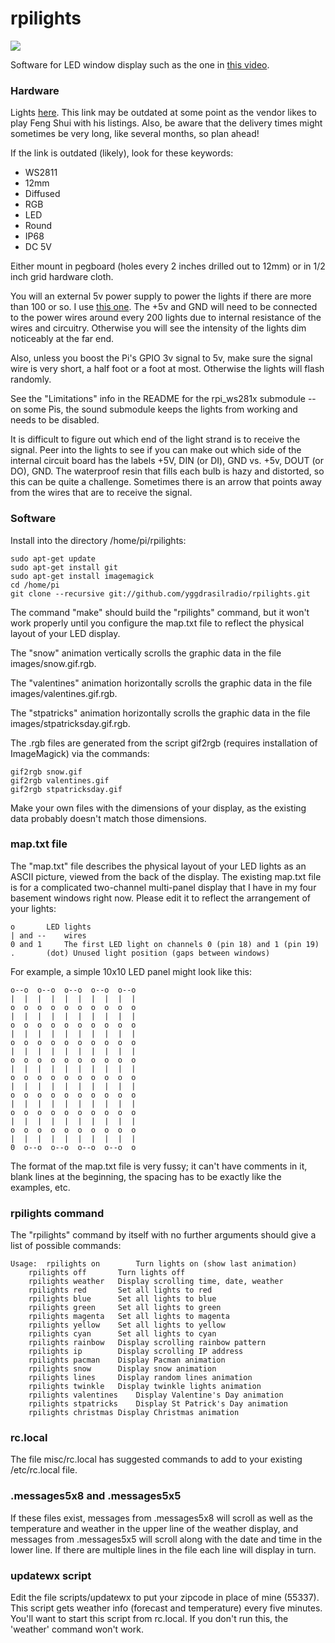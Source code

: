 rpilights
==========

![](misc/title.jpg)

Software for LED window display such as the one in [this video](https://www.youtube.com/watch?v=n9-j6oeJJw4).

### Hardware

Lights [here](https://www.amazon.com/Diffused-Digital.../dp/B00B4UKG2W).  This link may be
outdated at some point as the vendor likes to play
Feng Shui with his listings.  Also, be aware that the delivery times might sometimes be very long, like several months,
so plan ahead!

If the link is outdated (likely), look for these keywords: 

* WS2811
* 12mm
* Diffused
* RGB
* LED
* Round
* IP68
* DC 5V

Either mount in pegboard (holes every 2 inches drilled out to 12mm) or in 1/2 inch grid hardware cloth.

You will an external 5v power supply to power the lights if there are more than 100 or so.
I use [this one](https://www.amazon.com/dp/B00EZJFMKU).
The +5v and GND will need to be
connected to the power wires around every 200 lights due to internal resistance of the wires and circuitry.  Otherwise you will
see the intensity of the lights dim noticeably at the far end.

Also, unless you boost the Pi's GPIO 3v signal to 5v, make sure the signal wire is very short, a half foot or a foot at most.
Otherwise the lights will flash randomly.

See the "Limitations" info in the README for the rpi\_ws281x submodule -- on some Pis, the sound submodule keeps the lights from
working and needs to be disabled.

It is difficult to figure out which end of the light strand is to receive the signal.  Peer into the lights to see if you can
make out which side of the internal circuit board has the labels +5V, DIN (or DI), GND vs. +5v, DOUT (or DO), GND.  The waterproof
resin that fills each bulb is hazy and distorted, so this can be quite a challenge.  Sometimes there is an arrow that points away
from the wires that are to receive the signal.

### Software

Install into the directory /home/pi/rpilights:

	sudo apt-get update
	sudo apt-get install git
	sudo apt-get install imagemagick
	cd /home/pi
	git clone --recursive git://github.com/yggdrasilradio/rpilights.git

The command "make" should build the "rpilights" command, but it won't work properly until you configure the map.txt file
to reflect the physical layout of your LED display.

The "snow" animation vertically scrolls the graphic data in the file images/snow.gif.rgb.

The "valentines" animation horizontally scrolls the graphic data in the file images/valentines.gif.rgb.

The "stpatricks" animation horizontally scrolls the graphic data in the file images/stpatricksday.gif.rgb.

The .rgb files are generated from the script gif2rgb (requires installation
of ImageMagick) via the commands:

	gif2rgb snow.gif
	gif2rgb valentines.gif
	gif2rgb stpatricksday.gif

Make your own files with the dimensions of your display, as the existing data probably doesn't match those dimensions.

### map.txt file

The "map.txt" file describes the physical layout of your LED lights as an ASCII picture, viewed from the back of the display.
The existing map.txt file is for a complicated two-channel multi-panel display that I have in my four basement windows right
now.  Please edit it to reflect the arrangement of your lights:

	o		LED lights
	| and --	wires
	0 and 1		The first LED light on channels 0 (pin 18) and 1 (pin 19)
	.		(dot) Unused light position (gaps between windows)

For example, a simple 10x10 LED panel might look like this:

	o--o  o--o  o--o  o--o  o--o
	|  |  |  |  |  |  |  |  |  |
	o  o  o  o  o  o  o  o  o  o
	|  |  |  |  |  |  |  |  |  |
	o  o  o  o  o  o  o  o  o  o
	|  |  |  |  |  |  |  |  |  |
	o  o  o  o  o  o  o  o  o  o
	|  |  |  |  |  |  |  |  |  |
	o  o  o  o  o  o  o  o  o  o
	|  |  |  |  |  |  |  |  |  |
	o  o  o  o  o  o  o  o  o  o
	|  |  |  |  |  |  |  |  |  |
	o  o  o  o  o  o  o  o  o  o
	|  |  |  |  |  |  |  |  |  |
	o  o  o  o  o  o  o  o  o  o
	|  |  |  |  |  |  |  |  |  |
	o  o  o  o  o  o  o  o  o  o
	|  |  |  |  |  |  |  |  |  |
	0  o--o  o--o  o--o  o--o  o

The format of the map.txt file is very fussy; it can't have comments in it, blank lines at the beginning, the spacing has to be exactly like
the examples, etc.

### rpilights command

The "rpilights" command by itself with no further arguments should give a list of possible commands:

	Usage:	rpilights on		Turn lights on (show last animation)
		rpilights off		Turn lights off
		rpilights weather	Display scrolling time, date, weather
		rpilights red		Set all lights to red
		rpilights blue		Set all lights to blue
		rpilights green		Set all lights to green
		rpilights magenta	Set all lights to magenta
		rpilights yellow	Set all lights to yellow
		rpilights cyan		Set all lights to cyan
		rpilights rainbow	Display scrolling rainbow pattern
		rpilights ip		Display scrolling IP address
		rpilights pacman	Display Pacman animation
		rpilights snow		Display snow animation
		rpilights lines		Display random lines animation
		rpilights twinkle	Display twinkle lights animation
		rpilights valentines	Display Valentine's Day animation
		rpilights stpatricks	Display St Patrick's Day animation
		rpilights christmas	Display Christmas animation

### rc.local

The file misc/rc.local has suggested commands to add to your existing /etc/rc.local file.

### .messages5x8 and .messages5x5

If these files exist, messages from .messages5x8 will scroll as well as the temperature and weather in the upper line
of the weather display, and messages from .messages5x5 will scroll along with the date and time in the lower line.  If
there are multiple lines in the file each line will display in turn.

### updatewx script

Edit the file scripts/updatewx to put your zipcode in place of mine (55337).
This script gets weather info (forecast and temperature) every five minutes.
You'll want to start this script from rc.local.  If you don't run this, the 'weather' command won't work.

